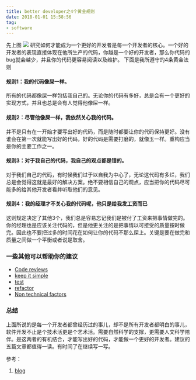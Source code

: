```yaml
---
title: better developer之4个黄金规则
date: 2018-01-01 15:58:56
tag:
- software
---
```


先上图
![](https://timgsa.baidu.com/timg?image&quality=80&size=b9999_10000&sec=1514805637908&di=3ff7d62ca42b81a4c2511d56223d0a81&imgtype=0&src=http%3A%2F%2F365jia.cn%2Fuploads%2Fnews%2Ffolder_220698%2Fimages%2Fa35a7da37632bedf357f6f884f6bbeaf.jpg)
研究如何才能成为一个更好的开发者是每一个开发者的核心。一个好的开发者的表现直接体现在他所生产的代码，你越是一个好的开发者，那么你代码的bug就会越少，并且你的代码更容易阅读以及维护。
下面是我所遵守的4条黄金法则

<!-- more -->

#### 规则1：我的代码像屎一样。
所有的代码都像屎一样包括我自己的。无论你的代码有多好，总是会有一个更好的实现方式，并且也总是会有人觉得他像屎一样。

#### 规则2：尽管他像屎一样，我依然关心我的代码。
并不是只有在一开始才要写出好的代码，而是随时都要让你的代码保持更好。没有谁会在第一次就能写出好的代码，好的代码是需要打磨的，就像玉一样。重构应当是你的主要工作之一。

#### 规则3：对于我自己的代码，我自己的观点都是错的。
对于我们自己的代码，有时候我们过于以自我为中心了，无论这代码有多烂，我们总是会觉得这就是最好的解决方案。绝不要相信自己的观点，应当把你的代码尽可能多的给其他开发者看并听取他们的意见。

#### 规则4：我的经理才不关心我的代码呢，他只是给我发工资而已
这则规定决定了其他3个，我们总是容易忘记我们是被付了工资来把事情做完的。你的经理也是应该关注代码的，但是他更关注的是把事情以可接受的质量按时做完。因此也不要把过多的时间花在如何让你的代码不那么屎上。关键是要在做完和质量之间做一个平衡或者说是取舍。

### 一些其他可以帮助你的建议
* [Code reviews](http://www.makinggoodsoftware.com/2009/08/06/5-tips-to-make-good-code-reviews/)
* [keep it simple](http://www.makinggoodsoftware.com/2009/08/11/for-gods-sake-make-it-easy/)
* [test](http://www.makinggoodsoftware.com/2009/08/05/how-to-write-good-tests/)
* [refactor](http://www.makinggoodsoftware.com/2009/05/26/refactoring-the-main-5-questions-why-when-what-how-who/)
* [Non technical factors](http://www.makinggoodsoftware.com/2009/07/07/5-top-non-technical-mistakes-made-by-programmers/)

### 总结
上面所说的是每一个开发者都曾经历过的事儿，却不是所有开发者都明白的事儿，软件开发不止是个技术活更是个艺术活。需要自然科学的支撑，更需要人文科学陪伴。是这两者的有机结合，才能写出好的代码，才能做一个更好的开发者。建议的五篇文章都值得一读。有时间了在继续写一写。

参考：
1. [blog](http://www.makinggoodsoftware.com/)